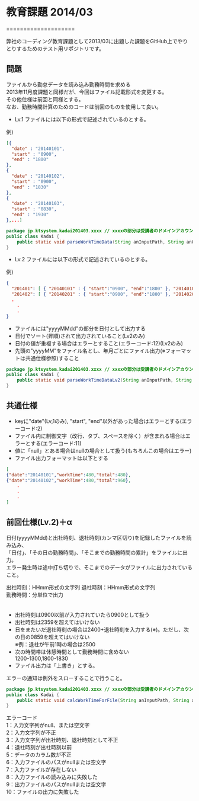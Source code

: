 # 教育課題 2014/03
====================

弊社のコーディング教育課題として2013/03に出題した課題をGitHub上でやりとりするためのテスト用リポジトリです。

## 問題

ファイルから勤怠データを読み込み勤務時間を求める  
2013年11月度課題と同様だが、今回はファイル記載形式を変更する。  
その他仕様は前回と同様とする。  
なお、勤務時間計算のためのコードは前回のものを使用して良い。  

* Lv.1
ファイルには以下の形式で記述されているのとする。

例)  
```json
[{  
  "date" : "20140101",  
  "start" : "0900",  
  "end" : "1800"  
},  
{  
  "date" : "20140102",  
  "start" : "0900",  
  "end" : "1830"  
},  
{ 
  "date" : "20140103",  
  "start" : "0830",  
  "end" : "1930"  
},...]  
```

```java
package jp.ktsystem.kadai201403.xxxx // xxxxの部分は受講者のドメインアカウント名  
public class Kadai {  
    public static void parseWorkTimeData(String anInputPath, String anOutputPath) throws KadaiException;  
}  
```


* Lv.2 
ファイルには以下の形式で記述されているのとする。

例)  
```json
{  
  "201401": [ { "20140101" : { "start":"0900", "end":"1800" }, "20140102" : { "start":"0900", "end":"1800" },... } ],  
  "201402": [ { "20140201" : { "start":"0900", "end":"1800" }, "20140202" : { "start":"0900", "end":"1800" },... } ],  
  .  
	.  
	.  
}  
```

* ファイルには"yyyyMMdd"の部分を日付として出力する
* 日付でソート(昇順)されて出力されていること(Lv2のみ)
* 日付の値が重複する場合はエラーとすること(エラーコード:12)(Lv2のみ)
* 先頭の"yyyyMM"をファイル名とし、年月ごとにファイル出力(※フォーマットは共通仕様参照)すること

```java
package jp.ktsystem.kadai201403.xxxx // xxxxの部分は受講者のドメインアカウント名  
public class Kadai {  
    public static void parseWorkTimeDataLv2(String anInputPath, String anOutputPath) throws KadaiException;  
}  
```


## 共通仕様

* keyに"date"(Lv,1のみ), "start", "end"以外があった場合はエラーとする(エラーコード:2)
* ファイル内に制御文字（改行、タブ、スペースを除く）が含まれる場合はエラーとする(エラーコード:11)
* 値に「null」とある場合はnullの場合として扱う(もちろんこの場合はエラー)
* ファイル出力フォーマットは以下とする

```json
[  
{"date":"20140101","workTime":480,"total":480},  
{"date":"20140102","workTime":480,"total":960},  
	.  
	.  
	.  
]  
```

## 前回仕様(Lv.2)＋α

日付(yyyyMMdd)と出社時刻、退社時刻(カンマ区切り)を記録したファイルを読み込み、  
「日付」、「その日の勤務時間」、「そこまでの勤務時間の累計」をファイルに出力。  
エラー発生時は途中打ち切りで、そこまでのデータがファイルに出力されていること。  

出社時刻：HHmm形式の文字列 
退社時刻：HHmm形式の文字列  
勤務時間：分単位で出力  
　
* 出社時刻は0900以前が入力されていたら0900として扱う
* 出社時刻は2359を超えてはいけない
* 日をまたいだ退社時刻の場合は2400+退社時刻を入力する(※)。ただし、次の日の0859を超えてはいけない  
  ※例：退社が午前1時の場合は2500
* 次の時間帯は休憩時間として勤務時間に含めない  
  1200-1300,1800-1830
* ファイル出力は「上書き」とする。

エラーの通知は例外をスローすることで行うこと。

```java
package jp.ktsystem.kadai201403.xxxx // xxxxの部分は受講者のドメインアカウント名  
public class Kadai {  
    public static void calcWorkTimeForFile(String anInputPath, String anOutputPath) throws KadaiException;  
}  
```

エラーコード  
1：入力文字列がnull、または空文字  
2：入力文字列が不正  
3：入力文字列が出社時刻、退社時刻として不正  
4：退社時刻が出社時刻以前  
5：データのカラム数が不正  
6：入力ファイルのパスがnullまたは空文字  
7：入力ファイルが存在しない  
8：入力ファイルの読み込みに失敗した  
9：出力ファイルのパスがnullまたは空文字  
10：ファイルの出力に失敗した  

